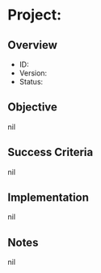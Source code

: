 # Project: 
## Overview
- ID: 
- Version: 
- Status: 
## Objective
nil
## Success Criteria
nil
## Implementation
nil
## Notes
nil
